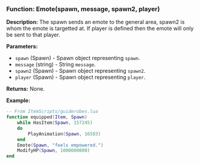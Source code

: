 ### Function: Emote(spawn, message, spawn2, player)

**Description:**
The spawn sends an emote to the general area, spawn2 is whom the emote is targetted at.  If player is defined then the emote will only be sent to that player.

**Parameters:**
- `spawn` (Spawn) - Spawn object representing `spawn`.
- `message` (string) - String `message`.
- `spawn2` (Spawn) - Spawn object representing `spawn2`.
- `player` (Spawn) - Spawn object representing `player`.

**Returns:** None.

**Example:**

```lua
-- From ItemScripts/guiderobes.lua
function equipped(Item, Spawn)
    while HasItem(Spawn, 157245)
    do 
	    PlayAnimation(Spawn, 16583)
	end
	Emote(Spawn, "feels empowered.")
	ModifyHP(Spawn, 1000000000)
end
```
